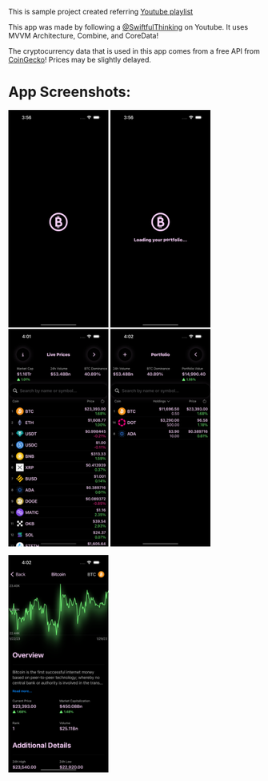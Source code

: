 This is sample project created referring [Youtube playlist](https://www.youtube.com/playlist?list=PLwvDm4Vfkdphbc3bgy_LpLRQ9DDfFGcFu)

This app was made by following a [@SwiftfulThinking](https://www.youtube.com/c/swiftfulthinking) on Youtube. It uses MVVM Architecture, Combine, and CoreData!

The cryptocurrency data that is used in this app comes from a free API from [CoinGecko](https://www.coingecko.com)! Prices may be slightly delayed.


# App Screenshots:
<img src="./Screenshots/SplashScreen.png" alt="SplashScreen" width="200"/> <img src="./Screenshots/LaunchScreen.png" alt="LaunchScreen" width="200"/>
<img src="./Screenshots/HomeScreen.png" alt="HomeScreen" width="200"/> <img src="./Screenshots/PortfolioScreen.png" alt="PortfolioScreen" width="200"/>


<img src="./Screenshots/DetailsScreen.png" alt="DetailsScreen" width="200"/>